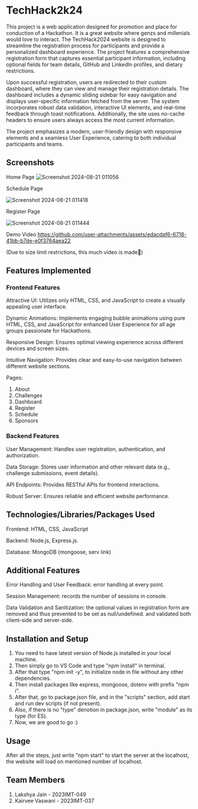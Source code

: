 # TechHack2k24

This project is a web application designed for promotion and place for conduction of a Hackathon. It is a great website where genzs and millenials would love to interact.
The TechHack2024 website is designed to streamline the registration process for participants and provide a personalized dashboard experience. The project features a comprehensive registration form that captures essential participant information, including optional fields for team details, GitHub and LinkedIn profiles, and dietary restrictions.

Upon successful registration, users are redirected to their custom dashboard, where they can view and manage their registration details. The dashboard includes a dynamic sliding sidebar for easy navigation and displays user-specific information fetched from the server. The system incorporates robust data validation, interactive UI elements, and real-time feedback through toast notifications. Additionally, the site uses no-cache headers to ensure users always access the most current information.

The project emphasizes a modern, user-friendly design with responsive elements and a seamless User Experience, catering to both individual participants and teams.

## Screenshots
Home Page
![Screenshot 2024-08-21 011056](https://github.com/user-attachments/assets/fab1a23d-248d-4233-9243-df9533ccb6ff)

Schedule Page

![Screenshot 2024-08-21 011418](https://github.com/user-attachments/assets/ff4f353c-3ecb-4c36-8b76-5738917cbef8)

Register Page

![Screenshot 2024-08-21 011444](https://github.com/user-attachments/assets/145ac007-3f06-41a3-8cfb-9c558c02c6c0)


Demo Video
https://github.com/user-attachments/assets/edacdaf6-6718-41bb-b7de-e0f3764aea22

(Due to size limit restrictions, this much video is made🥲)

## Features Implemented
### Frontend Features

Attractive UI: Utilizes only HTML, CSS, and JavaScript to create a visually appealing user interface.

Dynamic Animations: Implements engaging bubble animations using pure HTML, CSS, and JavaScript for enhanced User Experience for all age groups passionate for Hackathons.

Responsive Design: Ensures optimal viewing experience across different devices and screen sizes.

Intuitive Navigation: Provides clear and easy-to-use navigation between different website sections.

Pages:

1. About
2. Challenges
3. Dashboard
4. Register
5. Schedule
6. Sponsors

### Backend Features

User Management: Handles user registration, authentication, and authorization.

Data Storage: Stores user information and other relevant data (e.g., challenge submissions, event details).

API Endpoints: Provides RESTful APIs for frontend interactions.

Robust Server: Ensures reliable and efficient website performance.

## Technologies/Libraries/Packages Used

Frontend: HTML, CSS, JavaScript

Backend: Node.js, Express.js.

Database: MongoDB (mongoose, serv link)

## Additional Features

Error Handling and User Feedback: error handling at every point.

Session Management: records the number of sessions in console.

Data Validation and Sanitization: the optional values in registration form are removed and thus prevented to be set as null/undefined.
and validated both client-side and server-side.

## Installation and Setup

1. You need to have latest version of Node.js installed in your local machine.
2. Then simply go to VS Code and type "npm install" in terminal.
3. After that type "npm init -y", to initialize node in file without any other dependencies.
4. Then install packages like express, mongoose, dotenv with prefix "npm i".
5. After that, go to package.json file, and in the "scripts" section, add start and run dev scripts (if not present).
6. Also, if there is no "type" denotion in package.json, write "module" as its type (for ES).
7. Now, we are good to go :)

## Usage

After all the steps, just write "npm start" to start the server at the localhost, the website will load on mentioned number of localhost.

## Team Members

1. Lakshya Jain - 2023IMT-049
2. Kairvee Vaswani - 2023IMT-037


